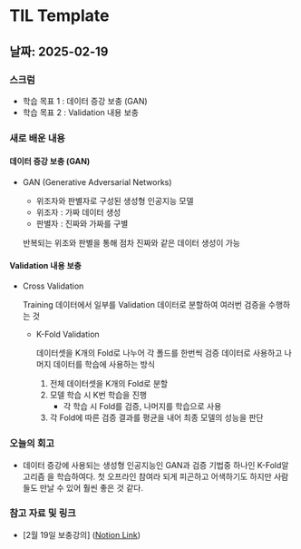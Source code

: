# TIL Template

## 날짜: 2025-02-19

### 스크럼
- 학습 목표 1 : 데이터 증강 보충 (GAN)
- 학습 목표 2 : Validation 내용 보충
### 새로 배운 내용
#### 데이터 증강 보충 (GAN)
- GAN (Generative Adversarial Networks)
    - 위조자와 판별자로 구성된 생성형 인공지능 모델
    - 위조자 : 가짜 데이터 생성
    - 판별자 : 진짜와 가짜를 구별

    반복되는 위조와 판별을 통해 점차 진짜와 같은 데이터 생성이 가능

#### Validation 내용 보충
- Cross Validation

    Training 데이터에서 일부를 Validation 데이터로 분할하여 여러번 검증을 수행하는 것
    - K-Fold Validation

        데이터셋을 K개의 Fold로 나누어 각 폴드를 한번씩 검증 데이터로 사용하고 나머지 데이터를 학습에 사용하는 방식
        1. 전체 데이터셋을 K개의 Fold로 분할
        2. 모델 학습 시 K번 학습을 진행
            - 각 학습 시 Fold를 검증, 나머지를 학습으로 사용
        3. 각 Fold에 따른 검증 결과를 평균을 내어 최종 모델의 성능을 판단


### 오늘의 회고
-  데이터 증강에 사용되는 생성형 인공지능인 GAN과 검증 기법중 하나인 K-Fold알고리즘 을 학습하여다. 첫 오프라인 참여라 되게 피곤하고 어색하기도 하지만 사람들도 만날 수 있어 훨씬 좋은 것 같다.
### 참고 자료 및 링크
- [2월 19일 보충강의] ([Notion Link](https://www.notion.so/2-19-19f0c6fd684080508bf8dbe2fdc0ee16?pvs=4))